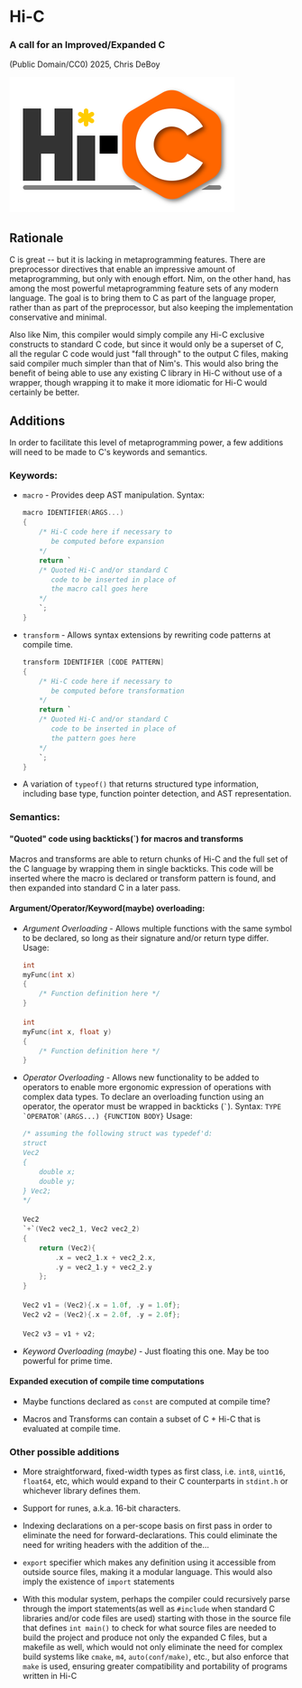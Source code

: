 # Hi-C

### A call for an Improved/Expanded C

(Public Domain/CC0) 2025, Chris DeBoy

![hi-c.png](hi-c.png)

## Rationale

C is great -- but it is lacking in metaprogramming features. There are preprocessor directives that enable an impressive amount of metaprogramming, but only with enough effort. Nim, on the other hand, has among the most powerful metaprogramming feature sets of any modern language. The goal is to bring them to C as part of the language proper, rather than as part of the preprocessor, but also keeping the implementation conservative and minimal. 

Also like Nim, this compiler would simply compile any Hi-C exclusive constructs to standard C code, but since it would only be a superset of C, all the regular C code would just "fall through" to the output C files, making said compiler much simpler than that of Nim's. This would also bring the benefit of being able to use any existing C library in Hi-C without use of a wrapper, though wrapping it to make it more idiomatic for Hi-C would certainly be better.

## Additions

In order to facilitate this level of metaprogramming power, a few additions will need to be made to C's keywords and semantics.

### Keywords:

- `macro` - Provides deep AST manipulation.
  Syntax:
  
  ```c
  macro IDENTIFIER(ARGS...)
  {
      /* Hi-C code here if necessary to 
         be computed before expansion 
      */
      return `
      /* Quoted Hi-C and/or standard C 
         code to be inserted in place of 
         the macro call goes here 
      */
      `;
  }
  ```

- `transform` - Allows syntax extensions by rewriting code patterns at compile time.
  
  ```c
  transform IDENTIFIER [CODE PATTERN]
  {
      /* Hi-C code here if necessary to 
         be computed before transformation 
      */
      return `
      /* Quoted Hi-C and/or standard C 
         code to be inserted in place of 
         the pattern goes here 
      */
      `;
  }
  ```

- A variation of `typeof()` that returns structured type information, including base type, function pointer detection, and AST representation.

### Semantics:

#### "Quoted" code using backticks(`) for macros and transforms

Macros and transforms are able to return chunks of Hi-C and the full set of the C language by wrapping them in single backticks. This code will be inserted where the macro is declared or transform pattern is found, and then expanded into standard C in a later pass.

#### Argument/Operator/Keyword(maybe) overloading:

- *Argument Overloading* - Allows multiple functions with the same symbol to be declared, so long as their signature and/or return type differ.
  Usage:
  
  ```c
  int 
  myFunc(int x) 
  {
      /* Function definition here */    
  }
  
  int
  myFunc(int x, float y)
  {
      /* Function definition here */
  }
  ```

- *Operator Overloading* - Allows new functionality to be added to operators to enable more ergonomic expression of operations with complex data types. To declare an overloading function using an operator, the operator must be wrapped in backticks (`` ` ``).
  Syntax:
  ``TYPE `OPERATOR`(ARGS...) {FUNCTION BODY}``
  Usage:
  
  ```c
  /* assuming the following struct was typedef'd:
  struct
  Vec2
  {
      double x;
      double y;  
  } Vec2;
  */
  
  Vec2 
  `+`(Vec2 vec2_1, Vec2 vec2_2)
  {
      return (Vec2){
          .x = vec2_1.x + vec2_2.x,
          .y = vec2_1.y + vec2_2.y
      };
  }
  
  Vec2 v1 = (Vec2){.x = 1.0f, .y = 1.0f};
  Vec2 v2 = (Vec2){.x = 2.0f, .y = 2.0f};
  
  Vec2 v3 = v1 + v2;
  ```

- *Keyword Overloading (maybe)* - Just floating this one. May be too powerful for prime time.

#### Expanded execution of compile time computations

- Maybe functions declared as `const` are computed at compile time?

- Macros and Transforms can contain a subset of C + Hi-C that is evaluated at compile time.

### Other possible additions

- More straightforward, fixed-width types as first class, i.e. `int8`, `uint16`, `float64`, etc, which would expand to their C counterparts in `stdint.h` or whichever library defines them.

- Support for runes, a.k.a. 16-bit characters.

- Indexing declarations on a per-scope basis on first pass in order to eliminate the need for forward-declarations. This could eliminate the need for writing headers with the addition of the...

- `export` specifier which makes any definition using it accessible from outside source files, making it a modular language. This would also imply the existence of `import` statements

- With this modular system, perhaps the compiler could recursively parse through the import statements(as well as `#include` when standard C libraries and/or code files are used) starting with those in the source file that defines `int main()` to check for what source files are needed to build the project and produce not only the expanded C files, but a makefile as well, which would not only eliminate the need for complex build systems like `cmake`, `m4`, `auto(conf/make)`, etc., but also enforce that `make` is used, ensuring greater compatibility and portability of programs written in Hi-C
